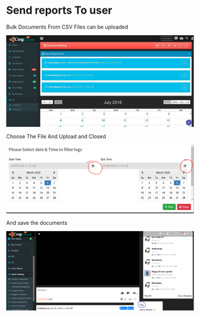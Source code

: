 # Send reports To user

Bulk Documents From CSV Files can be uploaded

![](../.gitbook/assets/image%20%28120%29.png)

Choose The File And Upload and Closed

![](../.gitbook/assets/image%20%28227%29.png)

And save the documents

![](../.gitbook/assets/image%20%28230%29.png)

